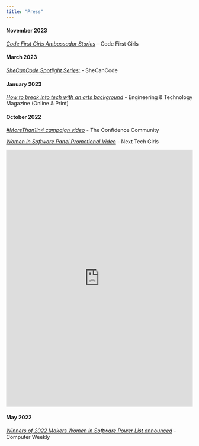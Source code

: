 ```yaml
---
title: "Press"
---
```


#### November 2023

[_Code First Girls Ambassador Stories_](https://codefirstgirls.com/blog/ambassador-stories-hannah-gooding/) - Code First Girls

#### March 2023

[_SheCanCode Spotlight Series:_](https://www.shecancode.io/blog/shecancode-spotlight-series-hannah-gooding-full-stack-engineer-edited) - SheCanCode

#### January 2023

[_How to break into tech with an arts background_](https://eandt.theiet.org/content/articles/2023/01/how-to-break-into-tech-with-an-arts-background/) - Engineering & Technology Magazine (Online & Print)

#### October 2022

[_#MoreThan1in4 campaign video_](youtube.com/shorts/HKtSrqrl6d8) - The Confidence Community

[_Women in Software Panel Promotional Video_](https://www.linkedin.com/feed/update/urn:li:activity:6983453351250141184/) - Next Tech Girls

<iframe src="https://www.linkedin.com/embed/feed/update/urn:li:ugcPost:6983453350470025216" height="694" width="504" frameborder="0" allowfullscreen="" title="Embedded post"></iframe>

#### May 2022

[_Winners of 2022 Makers Women in Software Power List announced_](https://www.computerweekly.com/news/252520528/Winners-of-2022-Makers-Women-in-Software-Power-List-announced) - Computer Weekly
